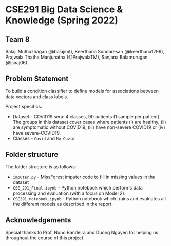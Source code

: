 # CSE291 Big Data Science & Knowledge (Spring 2022)

## Team 8
Balaji Muthazhagan (@balajimt), Keerthana Sundaresan (@keerthana1299), Prajwala Thatha Manjunatha (@PrajwalaTM), Sanjana Balamurugan (@snaj06)

## Problem Statement

To build a condition classifier  to define models for associations between data vectors and class labels. 

Project specifics:
* Dataset -  COVID19 sera: 4 classes, 90 patients (1 sample per patient). The groups in this dataset cover cases where patients (i) are healthy, (ii) are symptomatic without COVID19, (iii) have non-severe COVID19 or (iv) have severe-COVID19.
* Classes - `Covid` and `No-Covid`


## Folder structure
The folder structure is as follows:
* `imputer.py` - MissForest imputer code to fill in missing values in the dataset
* `CSE_291_Final.ipynb` - Python notebook which performs data processing and evaluation (with a focus on Model 2).
* `CSE291_notebook.ipynb` - Python notebook which trains and evaluates all the different models as described in the report.

## Acknowledgements
Special thanks to Prof. Nuno Bandeira and Duong Nguyen for helping us throughout the course of this project.
